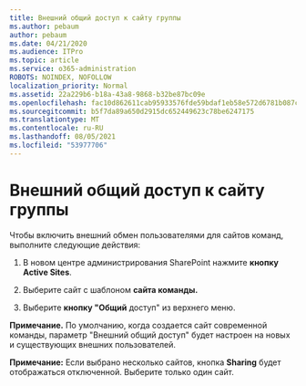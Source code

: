 ```yaml
---
title: Внешний общий доступ к сайту группы
ms.author: pebaum
author: pebaum
ms.date: 04/21/2020
ms.audience: ITPro
ms.topic: article
ms.service: o365-administration
ROBOTS: NOINDEX, NOFOLLOW
localization_priority: Normal
ms.assetid: 22a229b6-b18a-43a8-9868-b32be87bc09e
ms.openlocfilehash: fac10d862611cab95933576fde59bdaf1eb58e572d6781b087c48d2c332e205d
ms.sourcegitcommit: b5f7da89a650d2915dc652449623c78be6247175
ms.translationtype: MT
ms.contentlocale: ru-RU
ms.lasthandoff: 08/05/2021
ms.locfileid: "53977706"
---
```

# <a name="external-sharing-with-a-team-site"></a>Внешний общий доступ к сайту группы

Чтобы включить внешний обмен пользователями для сайтов команд, выполните следующие действия: 
  
1. В новом центре администрирования SharePoint нажмите **кнопку Active Sites**.
  
2. Выберите сайт с шаблоном **сайта команды.** 
  
3. Выберите **кнопку "Общий** доступ" из верхнего меню. 
  
 **Примечание.** По умолчанию, когда создается сайт современной команды, параметр "Внешний общий доступ" будет настроен на новых и существующих внешних пользователей. 
  
 **Примечание:** Если выбрано несколько сайтов, кнопка **Sharing** будет отображаться отключенной. Выберите только один сайт. 
  

